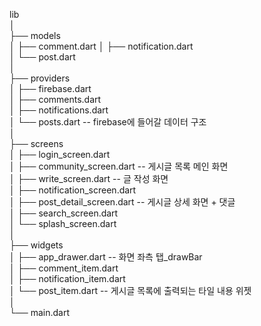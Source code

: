 lib  
│  
├── models  
│   ├── comment.dart
│   ├── notification.dart  
│   └── post.dart  
│  
├── providers  
│   ├── firebase.dart  
│   ├── comments.dart  
│   ├── notifications.dart  
│   └── posts.dart                        -- firebase에 들어갈 데이터 구조  
│  
├── screens  
│   ├── login_screen.dart  
│   ├── community_screen.dart                  -- 게시글 목록 메인 화면  
│   ├── write_screen.dart              -- 글 작성 화면  
│   ├── notification_screen.dart  
│   ├── post_detail_screen.dart            -- 게시글 상세 화면 + 댓글  
│   ├── search_screen.dart  
│   └── splash_screen.dart  
│  
├── widgets  
│   ├── app_drawer.dart                   -- 화면 좌측 탭_drawBar  
│   ├── comment_item.dart  
│   ├── notification_item.dart  
│   └── post_item.dart                    -- 게시글 목록에 출력되는 타일 내용 위젯  
│  
└── main.dart  
